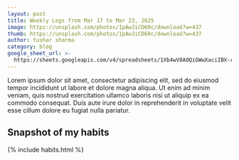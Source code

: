 ```yaml
---
layout: post
title: Weekly Logs from Mar 17 to Mar 23, 2025
image: https://unsplash.com/photos/1pAwJiCD60c/download?w=437
thumb: https://unsplash.com/photos/1pAwJiCD60c/download?w=437
author: tushar sharma
category: blog
google_sheet_url: >-
  https://sheets.googleapis.com/v4/spreadsheets/1Xb4wV0AOQiGWwXaciIBX-rkFebzg8DlAcRcClshyAnA/values/Habits!A421:T426?alt=json&key=AIzaSyCgYRKf_apK3TUSYGO9WhQ5dN-ukY4H0gw
---
```


Lorem ipsum dolor sit amet, consectetur adipiscing elit, sed do eiusmod tempor incididunt ut labore et dolore magna aliqua. Ut enim ad minim veniam, quis nostrud exercitation ullamco laboris nisi ut aliquip ex ea commodo consequat. Duis aute irure dolor in reprehenderit in voluptate velit esse cillum dolore eu fugiat nulla pariatur.<!-- truncate_here -->


## Snapshot of my habits

{% include habits.html %}